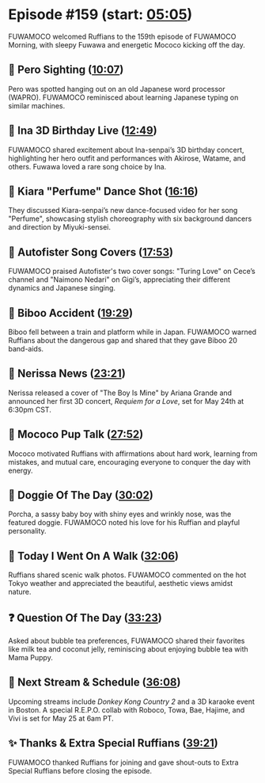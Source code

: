 # Episode #159 (start: [05:05](https://youtu.be/vZWoVVUCO14?t=05m05s))

FUWAMOCO welcomed Ruffians to the 159th episode of FUWAMOCO Morning, with sleepy Fuwawa and energetic Mococo kicking off the day.

## 👀 Pero Sighting ([10:07](https://youtu.be/vZWoVVUCO14?t=10m07s))

Pero was spotted hanging out on an old Japanese word processor (WAPRO). FUWAMOCO reminisced about learning Japanese typing on similar machines.

## 🐙 Ina 3D Birthday Live ([12:49](https://youtu.be/vZWoVVUCO14?t=12m49s))

FUWAMOCO shared excitement about Ina-senpai’s 3D birthday concert, highlighting her hero outfit and performances with Akirose, Watame, and others. Fuwawa loved a rare song choice by Ina.

## 🐔 Kiara "Perfume" Dance Shot ([16:16](https://youtu.be/vZWoVVUCO14?t=16m16s))

They discussed Kiara-senpai’s new dance-focused video for her song "Perfume", showcasing stylish choreography with six background dancers and direction by Miyuki-sensei.

## 🎤 Autofister Song Covers ([17:53](https://youtu.be/vZWoVVUCO14?t=17m53s))

FUWAMOCO praised Autofister's two cover songs: "Turing Love" on Cece’s channel and "Naimono Nedari" on Gigi’s, appreciating their different dynamics and Japanese singing.

## 🗿 Biboo Accident ([19:29](https://youtu.be/vZWoVVUCO14?t=19m29s))

Biboo fell between a train and platform while in Japan. FUWAMOCO warned Ruffians about the dangerous gap and shared that they gave Biboo 20 band-aids.

## 🎼 Nerissa News ([23:21](https://youtu.be/vZWoVVUCO14?t=23m21s))

Nerissa released a cover of "The Boy Is Mine" by Ariana Grande and announced her first 3D concert, *Requiem for a Love*, set for May 24th at 6:30pm CST.

## 📣 Mococo Pup Talk ([27:52](https://youtu.be/vZWoVVUCO14?t=27m52s))

Mococo motivated Ruffians with affirmations about hard work, learning from mistakes, and mutual care, encouraging everyone to conquer the day with energy.

## 🐶 Doggie Of The Day ([30:02](https://youtu.be/vZWoVVUCO14?t=30m02s))

Porcha, a sassy baby boy with shiny eyes and wrinkly nose, was the featured doggie. FUWAMOCO noted his love for his Ruffian and playful personality.

## 🚶 Today I Went On A Walk ([32:06](https://youtu.be/vZWoVVUCO14?t=32m06s))

Ruffians shared scenic walk photos. FUWAMOCO commented on the hot Tokyo weather and appreciated the beautiful, aesthetic views amidst nature.

## ❓ Question Of The Day ([33:23](https://youtu.be/vZWoVVUCO14?t=33m23s))

Asked about bubble tea preferences, FUWAMOCO shared their favorites like milk tea and coconut jelly, reminiscing about enjoying bubble tea with Mama Puppy.

## 📅 Next Stream & Schedule ([36:08](https://youtu.be/vZWoVVUCO14?t=36m08s))

Upcoming streams include *Donkey Kong Country 2* and a 3D karaoke event in Boston. A special R.E.P.O. collab with Roboco, Towa, Bae, Hajime, and Vivi is set for May 25 at 6am PT.

## ✨ Thanks & Extra Special Ruffians ([39:21](https://youtu.be/vZWoVVUCO14?t=39m21s))

FUWAMOCO thanked Ruffians for joining and gave shout-outs to Extra Special Ruffians before closing the episode.
